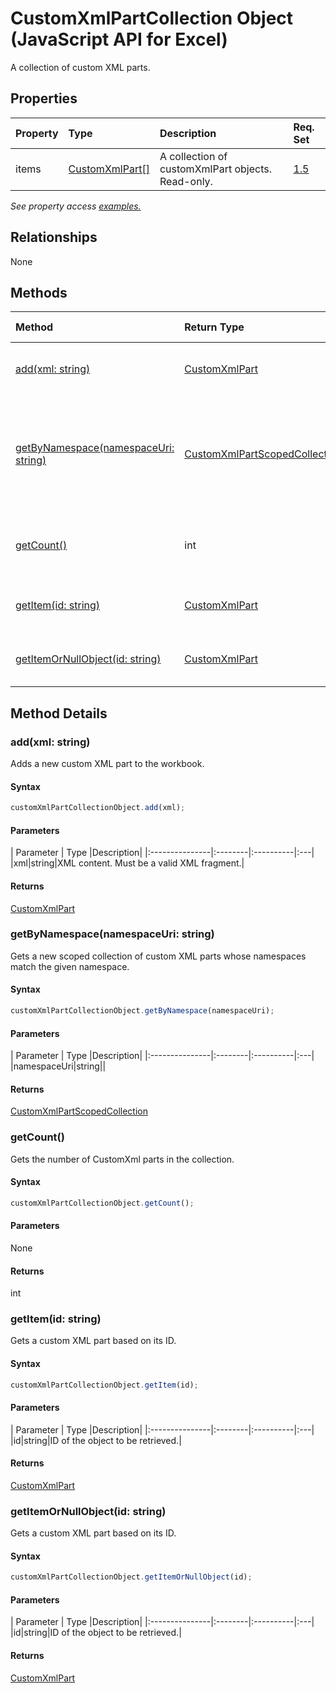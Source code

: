 # CustomXmlPartCollection Object (JavaScript API for Excel)

A collection of custom XML parts.

## Properties

| Property	   | Type	|Description| Req. Set|
|:---------------|:--------|:----------|:----|
|items|[CustomXmlPart[]](customxmlpart.md)|A collection of customXmlPart objects. Read-only.|[1.5](../requirement-sets/excel-api-requirement-sets.md)|

_See property access [examples.](#property-access-examples)_

## Relationships
None


## Methods

| Method		   | Return Type	|Description| Req. Set|
|:---------------|:--------|:----------|:----|
|[add(xml: string)](#addxml-string)|[CustomXmlPart](customxmlpart.md)|Adds a new custom XML part to the workbook.|[1.5](../requirement-sets/excel-api-requirement-sets.md)|
|[getByNamespace(namespaceUri: string)](#getbynamespacenamespaceuri-string)|[CustomXmlPartScopedCollection](customxmlpartscopedcollection.md)|Gets a new scoped collection of custom XML parts whose namespaces match the given namespace.|[1.5](../requirement-sets/excel-api-requirement-sets.md)|
|[getCount()](#getcount)|int|Gets the number of CustomXml parts in the collection.|[1.5](../requirement-sets/excel-api-requirement-sets.md)|
|[getItem(id: string)](#getitemid-string)|[CustomXmlPart](customxmlpart.md)|Gets a custom XML part based on its ID.|[1.5](../requirement-sets/excel-api-requirement-sets.md)|
|[getItemOrNullObject(id: string)](#getitemornullobjectid-string)|[CustomXmlPart](customxmlpart.md)|Gets a custom XML part based on its ID.|[1.5](../requirement-sets/excel-api-requirement-sets.md)|

## Method Details


### add(xml: string)
Adds a new custom XML part to the workbook.

#### Syntax
```js
customXmlPartCollectionObject.add(xml);
```

#### Parameters
| Parameter	   | Type	|Description|
|:---------------|:--------|:----------|:---|
|xml|string|XML content. Must be a valid XML fragment.|

#### Returns
[CustomXmlPart](customxmlpart.md)

### getByNamespace(namespaceUri: string)
Gets a new scoped collection of custom XML parts whose namespaces match the given namespace.

#### Syntax
```js
customXmlPartCollectionObject.getByNamespace(namespaceUri);
```

#### Parameters
| Parameter	   | Type	|Description|
|:---------------|:--------|:----------|:---|
|namespaceUri|string||

#### Returns
[CustomXmlPartScopedCollection](customxmlpartscopedcollection.md)

### getCount()
Gets the number of CustomXml parts in the collection.

#### Syntax
```js
customXmlPartCollectionObject.getCount();
```

#### Parameters
None

#### Returns
int

### getItem(id: string)
Gets a custom XML part based on its ID.

#### Syntax
```js
customXmlPartCollectionObject.getItem(id);
```

#### Parameters
| Parameter	   | Type	|Description|
|:---------------|:--------|:----------|:---|
|id|string|ID of the object to be retrieved.|

#### Returns
[CustomXmlPart](customxmlpart.md)

### getItemOrNullObject(id: string)
Gets a custom XML part based on its ID.

#### Syntax
```js
customXmlPartCollectionObject.getItemOrNullObject(id);
```

#### Parameters
| Parameter	   | Type	|Description|
|:---------------|:--------|:----------|:---|
|id|string|ID of the object to be retrieved.|

#### Returns
[CustomXmlPart](customxmlpart.md)
